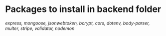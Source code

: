 # Packages to install in backend folder
_express, mongoose, jsonwebtoken, bcrypt, cors, dotenv, body-parser, multer, stripe, validator, nodemon_